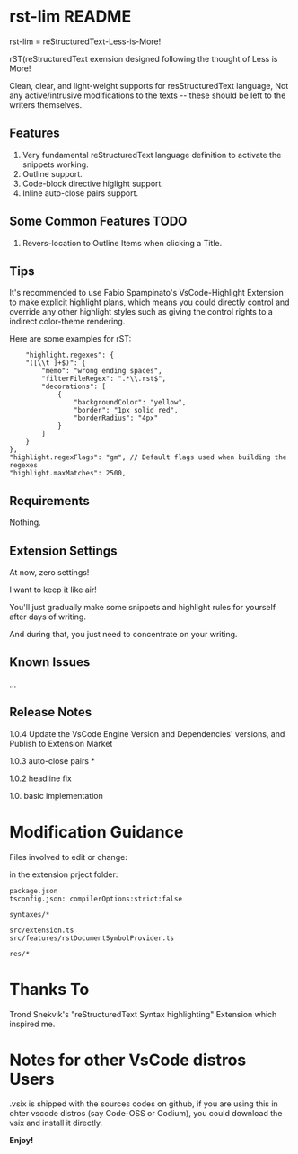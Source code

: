 # rst-lim README

rst-lim = reStructuredText-Less-is-More!

rST(reStructuredText exension designed following the thought of Less is More!

Clean, clear, and light-weight supports for resStructuredText language, Not any active/intrusive modifications to the texts -- these should be left to the writers themselves.

## Features

1.  Very fundamental reStructuredText language definition to activate the snippets working.
2.  Outline support.
3.  Code-block directive higlight support.
4.  Inline auto-close pairs support.

## Some Common Features TODO

1.  Revers-location to Outline Items when clicking a Title.

## Tips

It's recommended to use Fabio Spampinato's VsCode-Highlight Extension to make explicit highlight plans, which means you could directly control and override any other highlight styles such as giving the control rights to a indirect color-theme rendering.

Here are some examples for rST:

```
    "highlight.regexes": {
    "([\\t ]+$)": {
        "memo": "wrong ending spaces",
        "filterFileRegex": ".*\\.rst$",
        "decorations": [
            {
                "backgroundColor": "yellow",
                "border": "1px solid red",
                "borderRadius": "4px"
            }
        ]
    }
},
"highlight.regexFlags": "gm", // Default flags used when building the regexes
"highlight.maxMatches": 2500,
```

## Requirements

Nothing.

## Extension Settings

At now, zero settings!

I want to keep it like air!

You'll just gradually make some snippets and highlight rules for yourself after days of writing.

And during that, you just need to concentrate on your writing.

## Known Issues

...

## Release Notes

1.0.4 Update the VsCode Engine Version and Dependencies' versions, and Publish to Extension Market

1.0.3 auto-close pairs *

1.0.2 headline fix

1.0. basic implementation


# Modification Guidance

Files involved to edit or change:

in the extension prject folder:

```
package.json
tsconfig.json: compilerOptions:strict:false

syntaxes/*

src/extension.ts
src/features/rstDocumentSymbolProvider.ts

res/*

```

# Thanks To

Trond Snekvik's "reStructuredText Syntax highlighting" Extension which inspired me.

# Notes for other VsCode distros Users

.vsix is shipped with the sources codes on github, if you are using this in ohter vscode distros (say Code-OSS or Codium), you could download the vsix and install it directly.

**Enjoy!**
